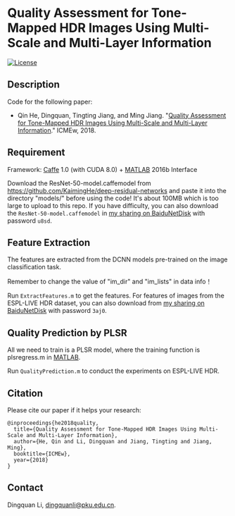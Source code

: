 # Quality Assessment for Tone-Mapped HDR Images Using Multi-Scale and Multi-Layer Information
[![License](https://img.shields.io/github/license/mashape/apistatus.svg?maxAge=2592000)](License)

## Description
Code for the following paper:

- Qin He, Dingquan, Tingting Jiang, and Ming Jiang. "[Quality Assessment for Tone-Mapped HDR Images Using Multi-Scale and Multi-Layer Information](https://www.researchgate.net/publication/328418186_Quality_Assessment_for_Tone-Mapped_HDR_Images_Using_Multi-Scale_and_Multi-Layer_Information)." ICMEw, 2018.
## Requirement
Framework: [Caffe](https://github.com/BVLC/caffe/) 1.0 (with CUDA 8.0) + [MATLAB](https://www.mathworks.com/products/matlab.html) 2016b Interface

Download the ResNet-50-model.caffemodel from https://github.com/KaimingHe/deep-residual-networks and paste it into the directory "models/" before using the code! 
It's about 100MB which is too large to upload to this repo.
If you have difficulty, you can also download the `ResNet-50-model.caffemodel` in [my sharing on BaiduNetDisk](https://pan.baidu.com/s/1T32sYjrQA04kl1auArirxw) with password `u8sd`.

## Feature Extraction
The features are extracted from the DCNN models pre-trained on the image classification task.

Remember to change the value of "im_dir" and "im_lists" in data info！

Run `ExtractFeatures.m` to get the features. For features of images from the ESPL-LIVE HDR dataset, you can also download from [my sharing on BaiduNetDisk](https://pan.baidu.com/s/1lgGRTNEG_JwL_uHm7mpFzg) with password `3aj0`.

## Quality Prediction by PLSR
All we need to train is a PLSR model, where the training function is plsregress.m in [MATLAB](https://www.mathworks.com/products/matlab.html). 

Run `QualityPrediction.m` to conduct the experiments on ESPL-LIVE HDR.

## Citation

Please cite our paper if it helps your research:

<pre><code>@inproceedings{he2018quality,
  title={Quality Assessment for Tone-Mapped HDR Images Using Multi-Scale and Multi-Layer Information},
  author={He, Qin and Li, Dingquan and Jiang, Tingting and Jiang, Ming},
  booktitle={ICMEw},
  year={2018}
}</code></pre>

## Contact
Dingquan Li, dingquanli@pku.edu.cn.
